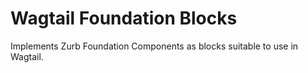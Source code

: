 # Wagtail Foundation Blocks

Implements Zurb Foundation Components as blocks suitable to use in Wagtail.

